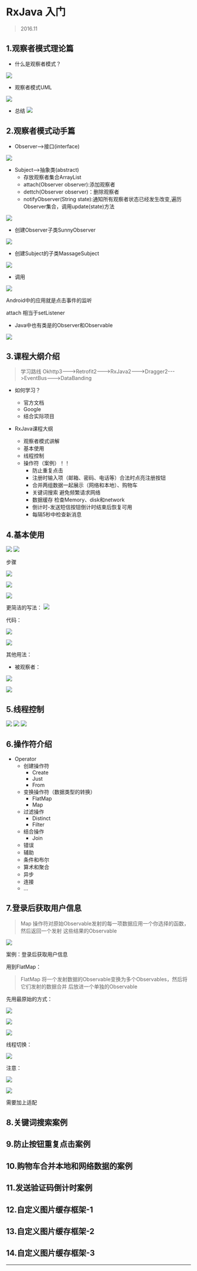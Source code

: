 # RxJava 入门

> 2016.11

## 1.观察者模式理论篇

- 什么是观察者模式？

![](https://github.com/IvyZh/Android_Points/blob/master/imgs/rxjava2/QQ%E6%88%AA%E5%9B%BE20170425103655.jpg)


- 观察者模式UML

![](https://github.com/IvyZh/Android_Points/blob/master/imgs/rxjava2/QQ%E6%88%AA%E5%9B%BE20170425103713.jpg)


- 总结
![](https://github.com/IvyZh/Android_Points/blob/master/imgs/rxjava2/QQ%E6%88%AA%E5%9B%BE20170425103801.jpg)


## 2.观察者模式动手篇

- Observer-->接口(interface)

![](https://github.com/IvyZh/Android_Points/blob/master/imgs/rxjava2/QQ%E6%88%AA%E5%9B%BE20170425104629.jpg)


- Subject-->抽象类(abstract)
	- 存放观察者集合ArrayList<Observer>
	- attach(Observer observer):添加观察者
	- dettch(Observer observer)：删除观察者
	- notifyObserver(String state):通知所有观察者状态已经发生改变,遍历Observer集合，调用update(state)方法


![](https://github.com/IvyZh/Android_Points/blob/master/imgs/rxjava2/QQ%E6%88%AA%E5%9B%BE20170425104538.jpg)

- 创建Observer子类SunnyObserver

![](https://github.com/IvyZh/Android_Points/blob/master/imgs/rxjava2/QQ%E6%88%AA%E5%9B%BE20170425104855.jpg)


- 创建Subject的子类MassageSubject

![](https://github.com/IvyZh/Android_Points/blob/master/imgs/rxjava2/QQ%E6%88%AA%E5%9B%BE20170425104957.jpg)



- 调用

![](https://github.com/IvyZh/Android_Points/blob/master/imgs/rxjava2/QQ%E6%88%AA%E5%9B%BE20170425105228.jpg)



Android中的应用就是点击事件的监听

attach 相当于setListener

- Java中也有类是的Observer和Observable

![](https://github.com/IvyZh/Android_Points/blob/master/imgs/rxjava2/QQ%E6%88%AA%E5%9B%BE20170425105602.jpg)

## 3.课程大纲介绍


> 学习路线 Okhttp3--->Retrofit2--->RxJava2--->Dragger2--->EventBus--->DataBanding


- 如何学习？
	- 官方文档
	- Google
	- 结合实际项目


- RxJava课程大纲
	- 观察者模式讲解
	- 基本使用
	- 线程控制
	- 操作符（案例）！！
		- 防止重复点击
		- 注册时输入项（邮箱、密码、电话等）合法时点亮注册按钮
		- 合并两组数据一起展示（网络和本地）、购物车
		- 关键词搜索 避免频繁请求网络
		- 数据缓存 检查Memory、disk和network
		- 倒计时-发送短信按钮倒计时结束后恢复可用
		- 每隔5秒中检查新消息


## 4.基本使用

![](http://10)
![](http://11)

步骤

![](http://12)

![](http://13)

![](http://14)

更简洁的写法：
![](http://15)

代码：

![](http://16)

![](http://17)

其他用法：

- 被观察者：

![](http://18)

![](http://19)


## 5.线程控制

![](http://20)
![](http://21)
![](http://22)

## 6.操作符介绍

- Operator
	- 创建操作符
		- Create
		- Just
		- From	
	- 变换操作符（数据类型的转换）
		- FlatMap
		- Map
	- 过滤操作
		- Distinct
		- Filter
	- 结合操作
		- Join
	- 错误
	- 辅助
	- 条件和布尔
	- 算术和聚合
	- 异步
	- 连接
	- ...


## 7.登录后获取用户信息


> Map  操作符对原始Observable发射的每一项数据应用一个你选择的函数，然后返回一个发射
这些结果的Observable

![](http://23)


案例：登录后获取用户信息

用到FlatMap：

> FlatMap  将一个发射数据的Observable变换为多个Observables，然后将它们发射的数据合并
后放进一个单独的Observable

先用最原始的方式：

![](http://24)

![](http://25)

![](http://26)

线程切换：

![](http://27)


注意：

![](http://28)

![](http://29)

需要加上适配


## 8.关键词搜索案例
## 9.防止按钮重复点击案例
## 10.购物车合并本地和网络数据的案例
## 11.发送验证码倒计时案例
## 12.自定义图片缓存框架-1
## 13.自定义图片缓存框架-2
## 14.自定义图片缓存框架-3
--------------



